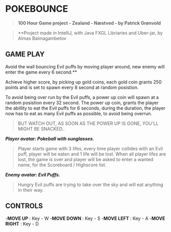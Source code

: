 # POKEBOUNCE
>**100 Hour Game project - Zealand - Næstved - by Patrick Grønvold**

>**Project made in IntelliJ, with Java FXGL Libriaries and Uber-jar, by Almas Baimagambetov 



## GAME PLAY

Avoid the wall bouncing Evil puffs by moving player around, new enemy will enter the game every 6 second.**

Achieve higher score, by picking up gold coins,
each gold coin grants 250 points and is set to spawn every 8 second at random posistion.

To avoid being over run by the Evil puffs, a power up coin will spawn at a random posistion every 32 second.
The power up coin, grants the player the abillity to eat the Evil puffs for 6 seconds, during the duration, the player now has to eat as
many Evil puffs as possible, to avoid being overrun.

> BUT WATCH OUT, AS SOON AS THE POWER UP IS GONE, YOU'LL MIGHT BE SNACKED..



***Player avatar: Pokeball with sunglasses.***
>Player starts game with 3 lifes, every time player collides with an Evil puff, player will be eaten and 1 life will be lost.
>When all player lifes are lost, the game is over and player will be asked to enter a wanted name, for the Scoreboard / Highscore list.

***Enemy avatar: Evil Puffs.***
>Hungry Evil puffs are trying to take over the sky and will eat anything in their way.

## CONTROLS

-**MOVE UP** : Key - W
-**MOVE DOWN** : Key - S
-**MOVE LEFT** : Key - A
-**MOVE RIGHT** : Key - D
>







